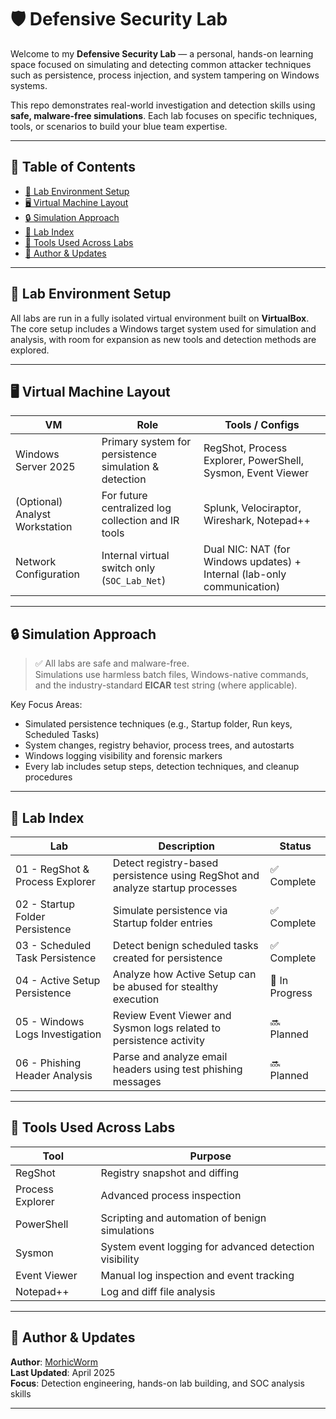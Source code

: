 # 🛡️ Defensive Security Lab

Welcome to my **Defensive Security Lab** — a personal, hands-on learning space focused on simulating and detecting common attacker techniques such as persistence, process injection, and system tampering on Windows systems.

This repo demonstrates real-world investigation and detection skills using **safe, malware-free simulations**. Each lab focuses on specific techniques, tools, or scenarios to build your blue team expertise.

---

## 📘 Table of Contents
- [🔬 Lab Environment Setup](#-lab-environment-setup)
- [🖥️ Virtual Machine Layout](#-virtual-machine-layout)
- [🔒 Simulation Approach](#-simulation-approach)
- [🧪 Lab Index](#-lab-index)
- [🧰 Tools Used Across Labs](#-tools-used-across-labs)
- [📌 Author & Updates](#-author--updates)

---

## 🔬 Lab Environment Setup

All labs are run in a fully isolated virtual environment built on **VirtualBox**.  
The core setup includes a Windows target system used for simulation and analysis, with room for expansion as new tools and detection methods are explored.

---

## 🖥️ Virtual Machine Layout

| VM                          | Role                                                 | Tools / Configs                                                                              |
|----------------------------|------------------------------------------------------|----------------------------------------------------------------------------------------------|
| Windows Server 2025        | Primary system for persistence simulation & detection| RegShot, Process Explorer, PowerShell, Sysmon, Event Viewer                                 |
| (Optional) Analyst Workstation | For future centralized log collection and IR tools   | Splunk, Velociraptor, Wireshark, Notepad++                                                  |
| Network Configuration       | Internal virtual switch only (`SOC_Lab_Net`)         | Dual NIC: NAT (for Windows updates) + Internal (lab-only communication)                    |

---

## 🔒 Simulation Approach

> ✅ All labs are safe and malware-free.  
Simulations use harmless batch files, Windows-native commands, and the industry-standard **EICAR** test string (where applicable).

Key Focus Areas:
- Simulated persistence techniques (e.g., Startup folder, Run keys, Scheduled Tasks)
- System changes, registry behavior, process trees, and autostarts
- Windows logging visibility and forensic markers
- Every lab includes setup steps, detection techniques, and cleanup procedures

---

## 🧪 Lab Index

| Lab | Description | Status |
|-----|-------------|--------|
| 01 - RegShot & Process Explorer | Detect registry-based persistence using RegShot and analyze startup processes | ✅ Complete |
| 02 - Startup Folder Persistence | Simulate persistence via Startup folder entries | ✅ Complete |
| 03 - Scheduled Task Persistence | Detect benign scheduled tasks created for persistence | ✅ Complete |
| 04 - Active Setup Persistence | Analyze how Active Setup can be abused for stealthy execution | 🧪 In Progress |
| 05 - Windows Logs Investigation | Review Event Viewer and Sysmon logs related to persistence activity | 🔜 Planned |
| 06 - Phishing Header Analysis | Parse and analyze email headers using test phishing messages | 🔜 Planned |

---

## 🧰 Tools Used Across Labs

| Tool            | Purpose                                                  |
|-----------------|----------------------------------------------------------|
| RegShot         | Registry snapshot and diffing                            |
| Process Explorer| Advanced process inspection                              |
| PowerShell      | Scripting and automation of benign simulations           |
| Sysmon          | System event logging for advanced detection visibility   |
| Event Viewer    | Manual log inspection and event tracking                 |
| Notepad++       | Log and diff file analysis                               |

---

## 📌 Author & Updates

**Author**: [MorhicWorm](https://github.com/yourusername)  
**Last Updated**: April 2025  
**Focus**: Detection engineering, hands-on lab building, and SOC analysis skills

---

